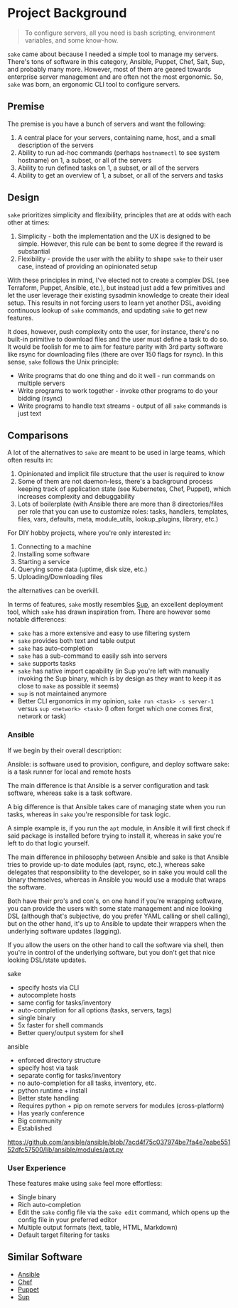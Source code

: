 # Project Background

> To configure servers, all you need is bash scripting, environment variables, and some know-how.

`sake` came about because I needed a simple tool to manage my servers. There's tons of software in this category, Ansible, Puppet, Chef, Salt, Sup, and probably many more. However, most of them are geared towards enterprise server management and are often not the most ergonomic. So, `sake` was born, an ergonomic CLI tool to configure servers.

## Premise

The premise is you have a bunch of servers and want the following:

1. A central place for your servers, containing name, host, and a small description of the servers
2. Ability to run ad-hoc commands (perhaps `hostnamectl` to see system hostname) on 1, a subset, or all of the servers
3. Ability to run defined tasks on 1, a subset, or all of the servers
4. Ability to get an overview of 1, a subset, or all of the servers and tasks

## Design

`sake` prioritizes simplicity and flexibility, principles that are at odds with each other at times:

1. Simplicity - both the implementation and the UX is designed to be simple. However, this rule can be bent to some degree if the reward is substantial
2. Flexibility - provide the user with the ability to shape `sake` to their user case, instead of providing an opinionated setup

With these principles in mind, I've elected not to create a complex DSL (see Terraform, Puppet, Ansible, etc.), but instead just add a few primitives and let the user leverage their existing sysadmin knowledge to create their ideal setup. This results in not forcing users to learn yet another DSL, avoiding continuous lookup of `sake` commands, and updating `sake` to get new features.

It does, however, push complexity onto the user, for instance, there's no built-in primitive to download files and the user must define a task to do so. It would be foolish for me to aim for feature parity with 3rd party software like rsync for downloading files (there are over 150 flags for rsync).
In this sense, `sake` follows the Unix principle:

- Write programs that do one thing and do it well - run commands on multiple servers
- Write programs to work together - invoke other programs to do your bidding (rsync)
- Write programs to handle text streams - output of all `sake` commands is just text

## Comparisons

A lot of the alternatives to `sake` are meant to be used in large teams, which often results in:

1. Opinionated and implicit file structure that the user is required to know
2. Some of them are not daemon-less, there's a background process keeping track of application state (see Kubernetes, Chef, Puppet), which increases complexity and debuggability
3. Lots of boilerplate (with Ansible there are more than 8 directories/files per role that you can use to customize roles: tasks, handlers, templates, files, vars, defaults, meta, module_utils, lookup_plugins, library, etc.)

For DIY hobby projects, where you're only interested in:

1. Connecting to a machine
2. Installing some software
3. Starting a service
4. Querying some data (uptime, disk size, etc.)
5. Uploading/Downloading files

the alternatives can be overkill.

In terms of features, `sake` mostly resembles [Sup](https://github.com/pressly/sup), an excellent deployment tool, which `sake` has drawn inspiration from. There are however some notable differences:

- `sake` has a more extensive and easy to use filtering system
- `sake` provides both text and table output
- `sake` has auto-completion
- `sake` has a sub-command to easily ssh into servers
- `sake` supports tasks
- `sake` has native import capability (in Sup you're left with manually invoking the Sup binary, which is by design as they want to keep it as close to `make` as possible it seems)
- `sup` is not maintained anymore
- Better CLI ergonomics in my opinion, `sake run <task> -s server-1` versus `sup <network> <task>` (I often forget which one comes first, network or task)

### Ansible

If we begin by their overall description:

Ansible: is software used to provision, configure, and deploy software
sake: is a task runner for local and remote hosts

The main difference is that Ansible is a server configuration and task software, whereas sake is a task software.

A big difference is that Ansible takes care of managing state when you run tasks, whereas in `sake` you're responsible for task logic.

A simple example is, if you run the `apt` module, in Ansible it will first check if said package is installed before trying to install it, whereas in sake you're left to do that logic yourself.

The main difference in philosophy between Ansible and sake is that Ansible tries to provide up-to date modules (apt, rsync, etc.), whereas sake delegates that responsibility to the developer, so in sake you would call the binary themselves, whereas in Ansible you would use a module that wraps the software.

Both have their pro's and con's, on one hand if you're wrapping software, you can provide the users with some state management and nice looking DSL (although that's subjective, do you prefer YAML calling or shell calling), but on the other hand, it's up to Ansible to update their wrappers when the underlying software updates (lagging).

If you allow the users on the other hand to call the software via shell, then you're in control of the underlying software, but you don't get that nice looking DSL/state updates.

sake
- specify hosts via CLI
- autocomplete hosts
- same config for tasks/inventory
- auto-completion for all options (tasks, servers, tags)
- single binary
- 5x faster for shell commands
- Better query/output system for shell

ansible
- enforced directory structure
- specify host via task
- separate config for tasks/inventory
- no auto-completion for all tasks, inventory, etc.
- python runtime + install
- Better state handling
- Requires python + pip on remote servers for modules (cross-platform)
- Has yearly conference
- Big community
- Established

https://github.com/ansible/ansible/blob/7acd4f75c037974be7fa4e7eabe55152dfc57500/lib/ansible/modules/apt.py

### User Experience

These features make using `sake` feel more effortless:

- Single binary
- Rich auto-completion
- Edit the `sake` config file via the `sake edit` command, which opens up the config file in your preferred editor
- Multiple output formats (text, table, HTML, Markdown)
- Default target filtering for tasks

## Similar Software

- [Ansible](https://www.ansible.com)
- [Chef](https://www.chef.io)
- [Puppet](https://puppet.com)
- [Sup](https://pressly.github.io/sup)
